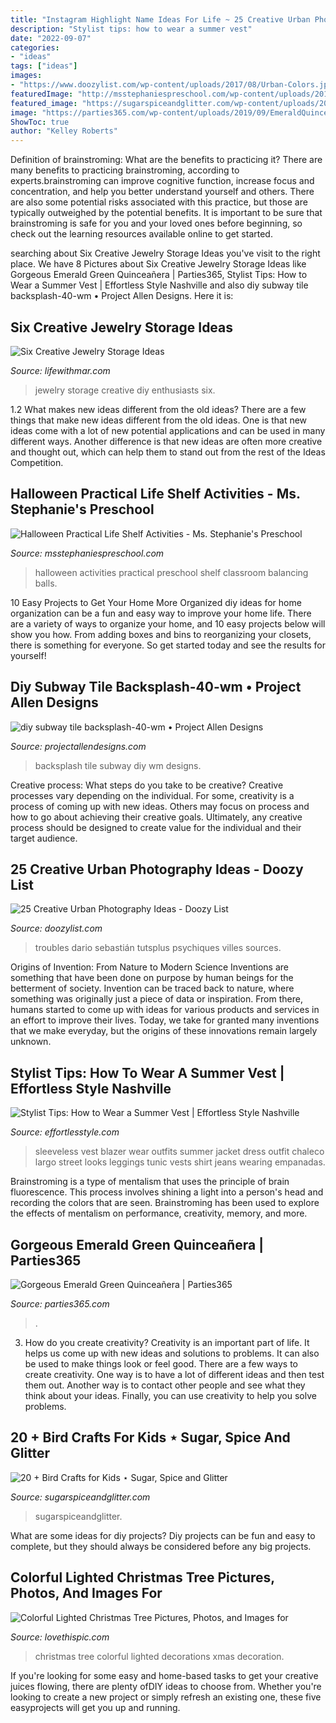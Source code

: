 ```yaml
---
title: "Instagram Highlight Name Ideas For Life ~ 25 Creative Urban Photography Ideas"
description: "Stylist tips: how to wear a summer vest"
date: "2022-09-07"
categories:
- "ideas"
tags: ["ideas"]
images:
- "https://www.doozylist.com/wp-content/uploads/2017/08/Urban-Colors.jpg"
featuredImage: "http://msstephaniespreschool.com/wp-content/uploads/2016/09/Halloween-Practical-Life-Activities-for-the-Preschool-Classroom-Shelf-Balancing-Halloween-Balls--1024x880.jpg"
featured_image: "https://sugarspiceandglitter.com/wp-content/uploads/2016/05/20-Bird-Arts-and-Craft-for-Kids-on-Sugar-Spice-and-Glitter.jpg"
image: "https://parties365.com/wp-content/uploads/2019/09/EmeraldQuinceanera_Decor-684x1024.jpg"
ShowToc: true
author: "Kelley Roberts"
---
```



Definition of brainstroming: What are the benefits to practicing it?
There are many benefits to practicing brainstroming, according to experts.brainstroming can improve cognitive function, increase focus and concentration, and help you better understand yourself and others. There are also some potential risks associated with this practice, but those are typically outweighed by the potential benefits. It is important to be sure that brainstroming is safe for you and your loved ones before beginning, so check out the learning resources available online to get started.

	

		
searching about Six Creative Jewelry Storage Ideas you've visit to the right place. We have 8 Pictures about Six Creative Jewelry Storage Ideas like Gorgeous Emerald Green Quinceañera | Parties365, Stylist Tips: How to Wear a Summer Vest | Effortless Style Nashville and also diy subway tile backsplash-40-wm • Project Allen Designs. Here it is:
		
    
## Six Creative Jewelry Storage Ideas

<img loading=lazy src="https://www.lifewithmar.com/wp-content/uploads/2014/07/diy-jewelry-storage-ideas-tailors-bust-pin-broches.jpg" onerror="this.onerror=null;this.src='https://tse3.mm.bing.net/th?id=OIP.A_et52i4jU-Dv7b7W9t4iQHaM7&amp;pid=15.1';" alt="Six Creative Jewelry Storage Ideas">

_Source: lifewithmar.com_

>jewelry storage creative diy enthusiasts six. 

	

1.2 What makes new ideas different from the old ideas?
There are a few things that make new ideas different from the old ideas. One is that new ideas come with a lot of new potential applications and can be used in many different ways. Another difference is that new ideas are often more creative and thought out, which can help them to stand out from the rest of the Ideas Competition.

    
## Halloween Practical Life Shelf Activities - Ms. Stephanie&#039;s Preschool

<img loading=lazy src="http://msstephaniespreschool.com/wp-content/uploads/2016/09/Halloween-Practical-Life-Activities-for-the-Preschool-Classroom-Shelf-Balancing-Halloween-Balls--1024x880.jpg" onerror="this.onerror=null;this.src='https://tse3.mm.bing.net/th?id=OIP.MwlbVxib_suwGn7QfJiFcgHaGX&amp;pid=15.1';" alt="Halloween Practical Life Shelf Activities - Ms. Stephanie&#039;s Preschool">

_Source: msstephaniespreschool.com_

>halloween activities practical preschool shelf classroom balancing balls. 

	

10 Easy Projects to Get Your Home More Organized
diy ideas for home organization can be a fun and easy way to improve your home life. There are a variety of ways to organize your home, and 10 easy projects below will show you how. From adding boxes and bins to reorganizing your closets, there is something for everyone. So get started today and see the results for yourself!

    
## Diy Subway Tile Backsplash-40-wm • Project Allen Designs

<img loading=lazy src="https://www.projectallendesigns.com/wp-content/uploads/2019/05/diy-subway-tile-backsplash-40-wm.jpg" onerror="this.onerror=null;this.src='https://tse2.mm.bing.net/th?id=OIP.Wv9lKhbVJh5I9-qbSD8_7wHaJ3&amp;pid=15.1';" alt="diy subway tile backsplash-40-wm • Project Allen Designs">

_Source: projectallendesigns.com_

>backsplash tile subway diy wm designs. 

	

Creative process: What steps do you take to be creative?
Creative processes vary depending on the individual. For some, creativity is a process of coming up with new ideas. Others may focus on process and how to go about achieving their creative goals. Ultimately, any creative process should be designed to create value for the individual and their target audience.

    
## 25 Creative Urban Photography Ideas - Doozy List

<img loading=lazy src="https://www.doozylist.com/wp-content/uploads/2017/08/Urban-Colors.jpg" onerror="this.onerror=null;this.src='https://tse2.mm.bing.net/th?id=OIP.kP-WNDwK8_GTKByDL8meuQDWEj&amp;pid=15.1';" alt="25 Creative Urban Photography Ideas - Doozy List">

_Source: doozylist.com_

>troubles dario sebastián tutsplus psychiques villes sources. 

	

Origins of Invention: From Nature to Modern Science
Inventions are something that have been done on purpose by human beings for the betterment of society. Invention can be traced back to nature, where something was originally just a piece of data or inspiration. From there, humans started to come up with ideas for various products and services in an effort to improve their lives. Today, we take for granted many inventions that we make everyday, but the origins of these innovations remain largely unknown.

    
## Stylist Tips: How To Wear A Summer Vest | Effortless Style Nashville

<img loading=lazy src="https://effortlesstyle.com/wp-content/uploads/2016/07/fe2a6cee05ea51cdbf2267c6beca547d.jpg" onerror="this.onerror=null;this.src='https://tse3.mm.bing.net/th?id=OIP.AIxLNbedCFy-oV3dEZgy_QHaSK&amp;pid=15.1';" alt="Stylist Tips: How to Wear a Summer Vest | Effortless Style Nashville">

_Source: effortlesstyle.com_

>sleeveless vest blazer wear outfits summer jacket dress outfit chaleco largo street looks leggings tunic vests shirt jeans wearing empanadas. 

	

Brainstroming is a type of mentalism that uses the principle of brain fluorescence. This process involves shining a light into a person's head and recording the colors that are seen. Brainstroming has been used to explore the effects of mentalism on performance, creativity, memory, and more.

    
## Gorgeous Emerald Green Quinceañera | Parties365

<img loading=lazy src="https://parties365.com/wp-content/uploads/2019/09/EmeraldQuinceanera_Decor-684x1024.jpg" onerror="this.onerror=null;this.src='https://tse2.mm.bing.net/th?id=OIP.-RO-e-0TjBHk3LNRDZPpJAHaLF&amp;pid=15.1';" alt="Gorgeous Emerald Green Quinceañera | Parties365">

_Source: parties365.com_

>. 

	

3. How do you create creativity?
Creativity is an important part of life. It helps us come up with new ideas and solutions to problems. It can also be used to make things look or feel good. There are a few ways to create creativity. One way is to have a lot of different ideas and then test them out. Another way is to contact other people and see what they think about your ideas. Finally, you can use creativity to help you solve problems.

    
## 20 + Bird Crafts For Kids ⋆ Sugar, Spice And Glitter

<img loading=lazy src="https://sugarspiceandglitter.com/wp-content/uploads/2016/05/20-Bird-Arts-and-Craft-for-Kids-on-Sugar-Spice-and-Glitter.jpg" onerror="this.onerror=null;this.src='https://tse1.mm.bing.net/th?id=OIP.q8Ytnr7yH4Fkuu8bzZi2TAHaNl&amp;pid=15.1';" alt="20 + Bird Crafts for Kids ⋆ Sugar, Spice and Glitter">

_Source: sugarspiceandglitter.com_

>sugarspiceandglitter. 

	

What are some ideas for diy projects?
Diy projects can be fun and easy to complete, but they should always be considered before any big projects.

    
## Colorful Lighted Christmas Tree Pictures, Photos, And Images For

<img loading=lazy src="http://www.lovethispic.com/uploaded_images/42605-Colorful-Lighted-Christmas-Tree.jpg" onerror="this.onerror=null;this.src='https://tse1.mm.bing.net/th?id=OIP.HW_6CZGlzHegU5e-arHpGQHaLE&amp;pid=15.1';" alt="Colorful Lighted Christmas Tree Pictures, Photos, and Images for">

_Source: lovethispic.com_

>christmas tree colorful lighted decorations xmas decoration. 

	

If you're looking for some easy and home-based tasks to get your creative juices flowing, there are plenty ofDIY ideas to choose from. Whether you're looking to create a new project or simply refresh an existing one, these five easyprojects will get you up and running.

